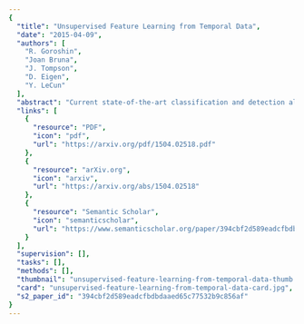 ```yaml
---
{
  "title": "Unsupervised Feature Learning from Temporal Data",
  "date": "2015-04-09",
  "authors": [
    "R. Goroshin",
    "Joan Bruna",
    "J. Tompson",
    "D. Eigen",
    "Y. LeCun"
  ],
  "abstract": "Current state-of-the-art classification and detection algorithms rely on supervised training. In this work we study unsupervised feature learning in the context of temporally coherent video data. We focus on feature learning from unlabeled video data, using the assumption that adjacent video frames contain semantically similar information. This assumption is exploited to train a convolutional pooling auto-encoder regularized by slowness and sparsity. We establish a connection between slow feature learning to metric learning and show that the trained encoder can be used to define a more temporally and semantically coherent metric.",
  "links": [
    {
      "resource": "PDF",
      "icon": "pdf",
      "url": "https://arxiv.org/pdf/1504.02518.pdf"
    },
    {
      "resource": "arXiv.org",
      "icon": "arxiv",
      "url": "https://arxiv.org/abs/1504.02518"
    },
    {
      "resource": "Semantic Scholar",
      "icon": "semanticscholar",
      "url": "https://www.semanticscholar.org/paper/394cbf2d589eadcfbdbdaaed65c77532b9c856af"
    }
  ],
  "supervision": [],
  "tasks": [],
  "methods": [],
  "thumbnail": "unsupervised-feature-learning-from-temporal-data-thumb.jpg",
  "card": "unsupervised-feature-learning-from-temporal-data-card.jpg",
  "s2_paper_id": "394cbf2d589eadcfbdbdaaed65c77532b9c856af"
}
---
```



